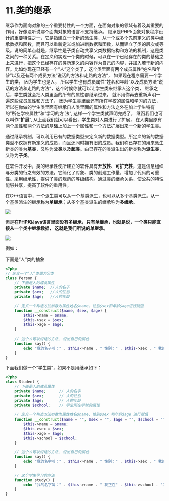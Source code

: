 # 11.类的继承

继承作为面向对象的三个重要特性的一个方面，在面向对象的领域有着及其重要的作用，好像没听说哪个面向对象的语言不支持继承。 继承是PHP5面象对象程序设计的重要特性之一，它是指建立一个新的派生类，从一个或多个先前定义的类中继承数据和函数，而且可以重新定义或加进新数据和函数，从而建立了类的层次或等级。说的简单点就是，继承性是子类自动共享父类数据结构和方法的机制，这是类之间的一种关系。在定义和实现一个类的时候，可以在一个已经存在的类的基础之上来进行，把这个已经存在的类所定义的内容作为自己的内容，并加入若干新的内容。比如你现在已经有一个“人”这个类了，这个类里面有两个成员属性“姓名和年龄”以及还有两个成员方法“说话的方法和走路的方法“， 如果现在程序需要一个学生的类， 因为学生也是人， 所以学生也有成员属性“姓名和年龄”以及成员方法“说话的方法和走路的方法“，这个时候你就可以让学生类来继承人这个类， 继承之后，学生类就会把人类里面的所有的属性都继承过来， 就不用你再去重新声明一遍这些成员属性和方法了， 因为学生类里面还有所在学校的属性和学习的方法，所以在你做的学生类里面有继承自人类里面的属性和方法之外在加上学生特有的”所在学校属性“和”学习的方 法“, 这样一个学生类就声明完成了， 继函我们也可以叫作“**扩展**”, 从上面我们就可以看出，学生类对人类进行了扩展， 在人类里原有两个属性和两个方法的基础上加上一个属性和一个方法扩展出来一个新的学生类。

通过继承机制，可以利用已有的数据类型来定义新的数据类型。所定义的新的数据类型不仅拥有新定义的成员，而且还同时拥有旧的成员。我们称已存在的用来派生新类的类为**基类**，又称为**父类**以及**超类**。由已存在的类派生出的新类称为**派生类**，又称为**子类**。

在软件开发中，类的继承性使所建立的软件具有**开放性**、**可扩充性**，这是信息组织与分类的行之有效的方法，它简化了对象、类的创建工作量，增加了代码的可重性。采用继承性，提供了类的规范的等级结构。通过类的继承关系，使公共的特性能够共享，提高了软件的重用性。

在C++语言中，一个派生类可以从一个基类派生，也可以从多个基类派生。从一个基类派生的继承称为**单继承**；从多个基类派生的继承称为**多继承**。

![](http://images2015.cnblogs.com/blog/381128/201607/381128-20160717213134576-1168982011.png)

但是**在PHP和Java语言里面没有多继承，只有单继承，也就是说，一个类只能直接从一个类中继承数据， 这就是我们所说的单继承。**

![](http://images2015.cnblogs.com/blog/381128/201607/381128-20160717213148311-208582857.png)

例如：

下面是“人”类的抽象

```php
<?php
// 定义一个“人”类做为父类
class Person {
    // 下面是人的成员属性
    private $name;  //人的名子
    private $sex;   //人的性别
    private $age;   //人的年龄
 
    // 定义一个构造方法参数为属性姓名$name、性别$sex和年龄$age进行赋值
    function __construct($name, $sex, $age) {
        $this->name = $name;
        $this->sex = $sex;
        $this->age = $age;
    }
 
    // 这个人可以说话的方法, 说出自己的属性
    function say() {
        echo "我的名子叫：" . $this->name . " 性别：" . $this->sex . " 我的年龄是：" . $this->age;
    }
}
```

下面我们做一个“学生类”，如果不是用继承如下：

```php
<?php
class Student {
    // 下面是人的成员属性
    private $name;      // 人的名字
    private $sex;       // 人的性别
    private $age;       // 人的年龄
    private $school;    // 学生所在学校的属性
 
    // 定义一个构造方法参数为属性姓名$name、性别$sex 和年龄$age 进行赋值
    function __construct($name = "", $sex = "", $age = "", $school = "") {
        $this->name = $name;
        $this->sex = $sex;
        $this->age = $age;
        $this->school = $school;
    }
 
    // 这个人可以说话的方法, 说出自己的属性
    function say() {
        echo "我的名字叫：" . $this->name . " 性别：" . $this->sex . " 我的年龄是：" . $this->age . "<br />";
    }
 
    // 这个学生学习的方法
    function study() {
        echo "我的名字叫：" . $this->name . " 我正在" . $this->school . "学习<br />";
    }
}
```



